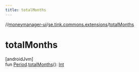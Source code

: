 ```yaml
---
title: totalMonths
---
```

//[moneymanager-ui](../../index.html)/[se.tink.commons.extensions](index.html)/[totalMonths](total-months.html)



# totalMonths



[androidJvm]\
fun [Period](https://developer.android.com/reference/kotlin/java/time/Period.html).[totalMonths](total-months.html)(): [Int](https://kotlinlang.org/api/latest/jvm/stdlib/kotlin/-int/index.html)





